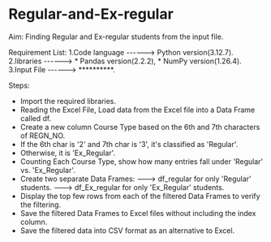 # Regular-and-Ex-regular
Aim:
Finding Regular and Ex-regular students from the input file. 

Requirement List:
1.Code language ------> Python version(3.12.7).
2.libraries     ------> * Pandas version(2.2.2),
                        * NumPy version(1.26.4).
3.Input File    ------> **********.

Steps:
* Import the required libraries.
* Reading the Excel File, Load data from the Excel file into a Data Frame called df.
* Create a new column Course Type based on the 6th and 7th characters of REGN_NO.
* If the 6th char is '2' and 7th char is '3', it's classified as 'Regular'.
* Otherwise, it is 'Ex_Regular'.
* Counting Each Course Type, show how many entries fall under 'Regular' vs. 'Ex_Regular'. 
* Create two separate Data Frames:
 ---> df_regular for only 'Regular' students.
 ---> df_Ex_regular for only 'Ex_Regular' students.
* Display the top few rows from each of the filtered Data Frames to verify the filtering.
* Save the filtered Data Frames to Excel files without including the index column.
* Save the filtered data into CSV format as an alternative to Excel.
 
